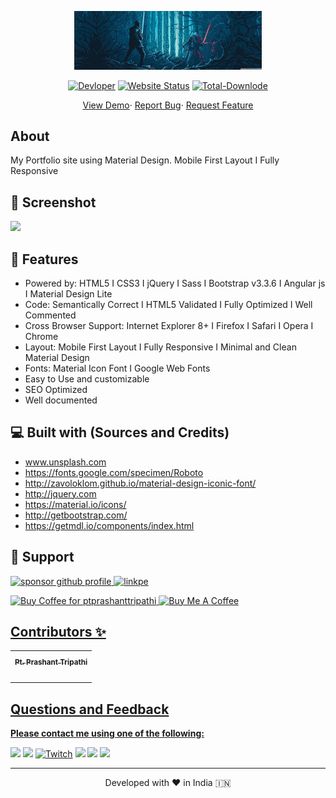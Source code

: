 <p align="center"><a href="https://ptprashanttripathi.github.io"><img alt="linkpe app" src="/img/img-bg-1.jpg" width="300vw"/></a></p>
<p align="center">
	<a href="https://github.com/TomMichaux"><img alt="Devloper" src="https://img.shields.io/badge/Devloper-%20Tom%20Michaux-Success.svg?style=flat-square"/></a>
	<a href="https://ptprashanttripathi.github.io"><img alt="Website Status" src="https://img.shields.io/website/http/ptprashanttripathi.github.io.svg?down_message=Down&up_message=Online&style=flat-square"/></a>
	<a href="https://github.com/PtPrashantTripathi/ptprashanttripathi.github.io/graphs/traffic"><img alt="Total-Downlode" src="https://img.shields.io/github/downloads/PtPrashantTripathi/ptprashanttripathi.github.io/total.svg?style=flat-square"/></a>
</p>
<p align="center">
	<a href="https://ptprashanttripathi.github.io">View Demo</a>·
	<a href="https://github.com/PtPrashantTripathi/ptprashanttripathi.github.io/issues/new/choose">Report Bug</a>·
	<a href="https://github.com/PtPrashantTripathi/ptprashanttripathi.github.io/issues/new/choose">Request Feature</a>
</p>
<p align="center">
</p>

## About

My Portfolio site using Material Design. Mobile First Layout I Fully Responsive

## 🚀 Screenshot

![](https://repository-images.githubusercontent.com/281363612/695e6280-1c65-11eb-9dea-911725639157)

## 🧐 Features

- Powered by: HTML5 I CSS3 I jQuery I Sass I Bootstrap v3.3.6 I Angular js I Material Design Lite
- Code: Semantically Correct I HTML5 Validated I Fully Optimized I Well Commented
- Cross Browser Support: Internet Explorer 8+ I Firefox I Safari I Opera I Chrome
- Layout: Mobile First Layout I Fully Responsive I Minimal and Clean Material Design
- Fonts: Material Icon Font I Google Web Fonts
- Easy to Use and customizable
- SEO Optimized
- Well documented

## 💻 Built with (Sources and Credits)

- www.unsplash.com
- https://fonts.google.com/specimen/Roboto
- http://zavoloklom.github.io/material-design-iconic-font/
- http://jquery.com
- https://material.io/icons/
- http://getbootstrap.com/
- https://getmdl.io/components/index.html

## 🙏 Support

<p align="left">
<a href="https://www.paypal.me/ptprashanttripathi"><img src="https://ionicabizau.github.io/badges/paypal.svg" alt="sponsor github profile"/>
</a>
<a href="upi://pay/?pa=pt1998%40ybl&pn=Pt.+Prashant+Tripathi">
<img src="https://raw.githubusercontent.com/PtPrashantTripathi/ptprashanttripathi.github.io/main/img/phonepe-logo-big.png" alt="linkpe"/>
</a>
</p>
<p align="left">
  <a href='https://ko-fi.com/ptprashanttripathi' target='_blank'><img height='23' width="100" src='https://cdn.ko-fi.com/cdn/kofi3.png?v=2' alt='Buy Coffee for ptprashanttripathi' />
  </a>
  <a href="https://www.buymeacoffee.com/ptprashant09" target="_blank"><img src="https://cdn.buymeacoffee.com/buttons/default-orange.png" alt="Buy Me A Coffee" height="23" width="100" style="border-radius:2px" />
</p>

## Contributors ✨

<table>
	<tr>
		<th align="center">
				<a href="https://github.com/ptprashanttripathi">
					<sub><b>Pt. Prashant Tripathi</b></sub>
				</a>
		</th>
  	</tr>
 	<tr>
		<td align="center">
			<a href="https://github.com/ptprashanttripathi">
				<img src="https://avatars2.githubusercontent.com/u/26687933?s=200&v=4" width="100px;" alt=""/>
			</a>
		</td>
	</tr>
</table>

## Questions and Feedback

**Please contact me using one of the following:**

[![](https://img.shields.io/badge/twitter-%231DA1F2.svg?&style=for-the-badge&logo=twitter&logoColor=white)](https://twitter.com/ptprashant09)
[![](https://img.shields.io/badge/discord-5865F2.svg?&style=for-the-badge&logo=discord&logoColor=white)](https://discord.gg/Cx3NuVAHNQ)
[![Twitch](https://img.shields.io/badge/twitch-9146FF.svg?&style=for-the-badge&logo=twitch&logoColor=white)](https://www.twitch.tv/lepskosysuna)
[![](https://img.shields.io/badge/telegram-%233498DB.svg?&style=for-the-badge&logo=telegram&logoColor=white)](https://t.me/ptprashanttripathi/)
[![](https://img.shields.io/badge/facebook-%231877F2.svg?&style=for-the-badge&logo=facebook&logoColor=purple)](https://www.facebook.com/ptprashanttripathi)
[![](https://img.shields.io/badge/DEV.TO-%230A0A0A.svg?&style=for-the-badge&logo=dev-dot-to&logoColor=white)](https://dev.to/ptprashanttripathi)

<hr>
<p align="center">  
Developed with ❤️ in India 🇮🇳 
</p>
